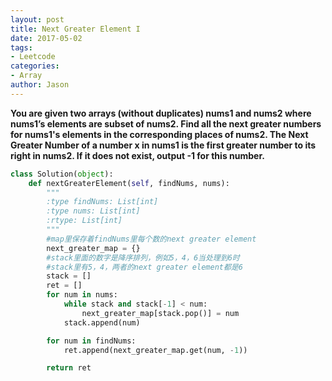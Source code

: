 ```yaml
---
layout: post
title: Next Greater Element I
date: 2017-05-02
tags:
- Leetcode
categories:
- Array
author: Jason
---
```

**You are given two arrays (without duplicates) nums1 and nums2 where nums1’s elements are subset of nums2. Find all the next greater numbers for nums1's elements in the corresponding places of nums2. The Next Greater Number of a number x in nums1 is the first greater number to its right in nums2. If it does not exist, output -1 for this number.**

```python
class Solution(object):
    def nextGreaterElement(self, findNums, nums):
        """
        :type findNums: List[int]
        :type nums: List[int]
        :rtype: List[int]
        """
        #map里保存着findNums里每个数的next greater element
        next_greater_map = {}
        #stack里面的数字是降序排列，例如5，4，6当处理到6时
        #stack里有5，4，两者的next greater element都是6
        stack = []
        ret = []
        for num in nums:
            while stack and stack[-1] < num:
                next_greater_map[stack.pop()] = num
            stack.append(num)

        for num in findNums:
            ret.append(next_greater_map.get(num, -1))

        return ret
```
